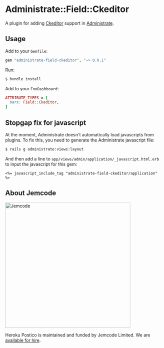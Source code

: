 # Administrate::Field::Ckeditor

A plugin for adding [Ckeditor] support in [Administrate].

## Usage

Add to your `Gemfile`:

```ruby
gem "administrate-field-ckeditor", "~> 0.0.1"
```

Run:

```bash
$ bundle install
```

Add to your `FooDashboard`:
```ruby
ATTRIBUTE_TYPES = [
  bars: Field::Ckeditor,
]
```

## Stopgap fix for javascript

At the moment, Administrate doesn't automatically load javascripts from plugins.
To fix this, you need to generate the Administrate javascript file:

```bash
$ rails g administrate:views:layout
```

And then add a line to `app/views/admin/application/_javascript.html.erb`
to input the javascript for this gem:

```
<%= javascript_include_tag "administrate-field-ckeditor/application" %>
```

[Ckeditor]: https://github.com/galetahub/ckeditor
[Administrate]: https://github.com/thoughtbot/administrate

## About Jemcode

<img src="https://www.jemco.de/logo.svg" width="400" alt="Jemcode">

Heroku Postico is maintained and funded by Jemcode Limited. We are [available for hire][hire].

[hire]: https://www.jemco.de?utm_source=github
